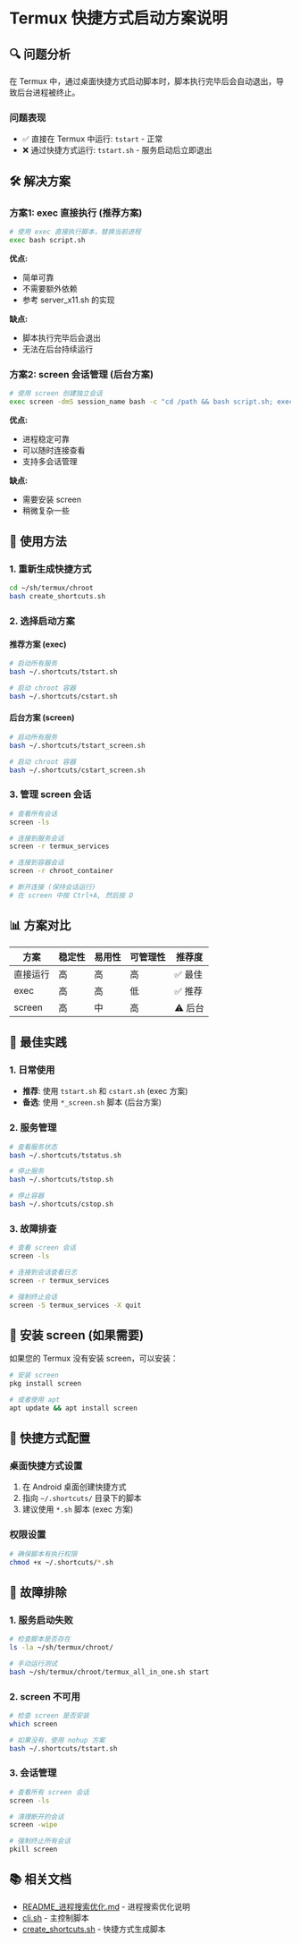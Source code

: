 # Termux 快捷方式启动方案说明

## 🔍 问题分析

在 Termux 中，通过桌面快捷方式启动脚本时，脚本执行完毕后会自动退出，导致后台进程被终止。

### 问题表现
- ✅ 直接在 Termux 中运行: `tstart` - 正常
- ❌ 通过快捷方式运行: `tstart.sh` - 服务启动后立即退出

## 🛠️ 解决方案

### 方案1: exec 直接执行 (推荐方案)
```bash
# 使用 exec 直接执行脚本，替换当前进程
exec bash script.sh
```

**优点:**
- 简单可靠
- 不需要额外依赖
- 参考 server_x11.sh 的实现

**缺点:**
- 脚本执行完毕后会退出
- 无法在后台持续运行

### 方案2: screen 会话管理 (后台方案)
```bash
# 使用 screen 创建独立会话
exec screen -dmS session_name bash -c "cd /path && bash script.sh; exec bash"
```

**优点:**
- 进程稳定可靠
- 可以随时连接查看
- 支持多会话管理

**缺点:**
- 需要安装 screen
- 稍微复杂一些

## 🔧 使用方法

### 1. 重新生成快捷方式
```bash
cd ~/sh/termux/chroot
bash create_shortcuts.sh
```

### 2. 选择启动方案

#### 推荐方案 (exec)
```bash
# 启动所有服务
bash ~/.shortcuts/tstart.sh

# 启动 chroot 容器
bash ~/.shortcuts/cstart.sh
```

#### 后台方案 (screen)
```bash
# 启动所有服务
bash ~/.shortcuts/tstart_screen.sh

# 启动 chroot 容器
bash ~/.shortcuts/cstart_screen.sh
```

### 3. 管理 screen 会话
```bash
# 查看所有会话
screen -ls

# 连接到服务会话
screen -r termux_services

# 连接到容器会话
screen -r chroot_container

# 断开连接 (保持会话运行)
# 在 screen 中按 Ctrl+A, 然后按 D
```

## 📊 方案对比

| 方案 | 稳定性 | 易用性 | 可管理性 | 推荐度 |
|------|--------|--------|----------|--------|
| 直接运行 | 高 | 高 | 高 | ✅ 最佳 |
| exec | 高 | 高 | 低 | ✅ 推荐 |
| screen | 高 | 中 | 高 | ⚠️ 后台 |

## 🎯 最佳实践

### 1. 日常使用
- **推荐**: 使用 `tstart.sh` 和 `cstart.sh` (exec 方案)
- **备选**: 使用 `*_screen.sh` 脚本 (后台方案)

### 2. 服务管理
```bash
# 查看服务状态
bash ~/.shortcuts/tstatus.sh

# 停止服务
bash ~/.shortcuts/tstop.sh

# 停止容器
bash ~/.shortcuts/cstop.sh
```

### 3. 故障排查
```bash
# 查看 screen 会话
screen -ls

# 连接到会话查看日志
screen -r termux_services

# 强制终止会话
screen -S termux_services -X quit
```

## 🔧 安装 screen (如果需要)

如果您的 Termux 没有安装 screen，可以安装：

```bash
# 安装 screen
pkg install screen

# 或者使用 apt
apt update && apt install screen
```

## 📝 快捷方式配置

### 桌面快捷方式设置
1. 在 Android 桌面创建快捷方式
2. 指向 `~/.shortcuts/` 目录下的脚本
3. 建议使用 `*.sh` 脚本 (exec 方案)

### 权限设置
```bash
# 确保脚本有执行权限
chmod +x ~/.shortcuts/*.sh
```

## 🔄 故障排除

### 1. 服务启动失败
```bash
# 检查脚本是否存在
ls -la ~/sh/termux/chroot/

# 手动运行测试
bash ~/sh/termux/chroot/termux_all_in_one.sh start
```

### 2. screen 不可用
```bash
# 检查 screen 是否安装
which screen

# 如果没有，使用 nohup 方案
bash ~/.shortcuts/tstart.sh
```

### 3. 会话管理
```bash
# 查看所有 screen 会话
screen -ls

# 清理断开的会话
screen -wipe

# 强制终止所有会话
pkill screen
```

## 📚 相关文档

- [README_进程搜索优化.md](./README_进程搜索优化.md) - 进程搜索优化说明
- [cli.sh](./cli.sh) - 主控制脚本
- [create_shortcuts.sh](./create_shortcuts.sh) - 快捷方式生成脚本 